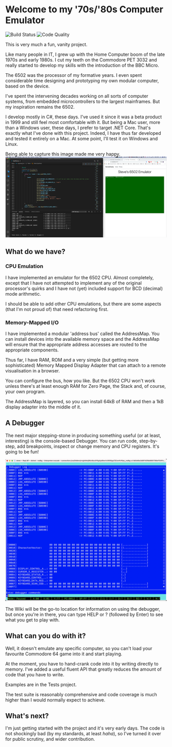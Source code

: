 # Welcome to my '70s/'80s Computer Emulator

![Build Status](https://github.com/smorgo/ComputerEmulator/workflows/.NET/badge.svg)
![Code Quality](https://github.com/smorgo/ComputerEmulator/workflows/CodeQL/badge.svg)

This is very much a fun, vanity project.

Like many people in IT, I grew up with the Home Computer boom of the late 1970s and early 1980s. I cut my teeth on the Commodore PET 3032 and really started to develop my skills with the introduction of the BBC Micro.

The 6502 was the processor of my formative years. I even spent considerable time designing and prototyping my own modular computer, based on the device.

I've spent the intervening decades working on all sorts of computer systems, from embedded microcontrollers to the largest mainframes. But my inspiration remains the 6502.

I develop mostly in C#, these days. I've used it since it was a beta product in 1999 and still feel most comfortable with it. But being a Mac user, more than a Windows user, these days, I prefer to target .NET Core. That's exactly what I've done with this project. Indeed, I have thus far developed and tested it entirely on a Mac. At some point, I'll test it on Windows and Linux.

Being able to capture this image made me very happy.
![Hello, World](Docs/Images/HelloWorld.png "Hello, World! on my 6502 emulator")

## What do we have?
### CPU Emulation
I have implemented an emulator for the 6502 CPU. Almost completely, except that I have not attempted to implement any of the original processor's quirks and I have not (yet) included support for BCD (decimal) mode arithmetic.

I should be able to add other CPU emulations, but there are some aspects (that I'm not proud of) that need refactoring first.

### Memory-Mapped I/O
I have implemented a modular 'address bus' called the AddressMap. You can install devices into the available memory space and the AddressMap will ensure that the appropriate address accesses are routed to the appropriate components.

Thus far, I have RAM, ROM and a very simple (but getting more sophisticated) Memory Mapped Display Adapter that can attach to a remote visualisation in a browser.

You can configure the bus, how you like. But the 6502 CPU won't work unless there's at least enough RAM for Zero Page, the Stack and, of course, your own program.

The AddressMap is layered, so you can install 64kB of RAM and then a 1kB display adapter into the middle of it.

## A Debugger
The next major stepping-stone in producing something useful (or at least, interesting) is the console-based Debugger. You can run code, step-by-step, add breakpoints, inspect or change memory and CPU registers. It's going to be fun!

![Debugger](Docs/Images/Debugger.png)

The Wiki will be the go-to location for information on using the debugger, but once you're in there, you can type HELP or ? (followed by Enter) to see what you get to play with.

## What can you do with it?
Well, it doesn't emulate any specific computer, so you can't load your favourite Commodore 64 game into it and start playing.

At the moment, you have to hand-crank code into it by writing directly to memory. I've added a useful fluent API that greatly reduces the amount of code that you have to write.

Examples are in the Tests project. 

The test suite is reasonably comprehensive and code coverage is much higher than I would normally expect to achieve.

## What's next?
I'm just getting started with the project and it's very early days. The code is not shockingly bad (by my standards, at least *haha*), so I've turned it over for public scrutiny, and wider contribution.
